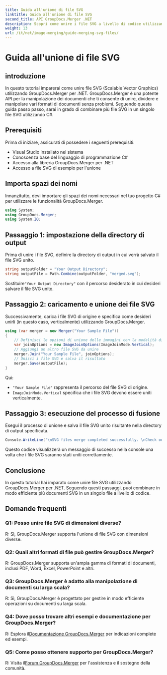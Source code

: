 ```yaml
---
title: Guida all'unione di file SVG
linktitle: Guida all'unione di file SVG
second_title: API GroupDocs.Merger .NET
description: Scopri come unire i file SVG a livello di codice utilizzando GroupDocs.Merger per .NET. Combina più documenti SVG senza sforzo.
weight: 13
url: /it/net/image-merging/guide-merging-svg-files/
---
```


# Guida all'unione di file SVG

## introduzione
In questo tutorial imparerai come unire file SVG (Scalable Vector Graphics) utilizzando GroupDocs.Merger per .NET. GroupDocs.Merger è una potente API per la manipolazione dei documenti che ti consente di unire, dividere e manipolare vari formati di documenti senza problemi. Seguendo questa guida passo passo, sarai in grado di combinare più file SVG in un singolo file SVG utilizzando C#.

## Prerequisiti

Prima di iniziare, assicurati di possedere i seguenti prerequisiti:

- Visual Studio installato nel sistema
- Conoscenza base del linguaggio di programmazione C#
- Accesso alla libreria GroupDocs.Merger per .NET
- Accesso a file SVG di esempio per l'unione

## Importa spazi dei nomi

Innanzitutto, devi importare gli spazi dei nomi necessari nel tuo progetto C# per utilizzare le funzionalità GroupDocs.Merger.

```csharp
using System; 
using GroupDocs.Merger;
using System.IO;
```

## Passaggio 1: impostazione della directory di output

Prima di unire i file SVG, definire la directory di output in cui verrà salvato il file SVG unito.

```csharp
string outputFolder = "Your Output Directory";
string outputFile = Path.Combine(outputFolder, "merged.svg");
```

 Sostituire`"Your Output Directory"` con il percorso desiderato in cui desideri salvare il file SVG unito.

## Passaggio 2: caricamento e unione dei file SVG

Successivamente, carica i file SVG di origine e specifica come desideri unirli (in questo caso, verticalmente) utilizzando GroupDocs.Merger.

```csharp
using (var merger = new Merger("Your Sample File"))
{
    // Definisci le opzioni di unione delle immagini con la modalità di unione verticale
    var joinOptions = new ImageJoinOptions(ImageJoinMode.Vertical);
    // Aggiungi un altro file SVG da unire
    merger.Join("Your Sample File", joinOptions);
    // Unisci i file SVG e salva il risultato
    merger.Save(outputFile);
}
```

Qui:
- `"Your Sample File"` rappresenta il percorso del file SVG di origine.
- `ImageJoinMode.Vertical` specifica che i file SVG devono essere uniti verticalmente.

## Passaggio 3: esecuzione del processo di fusione

Esegui il processo di unione e salva il file SVG unito risultante nella directory di output specificata.

```csharp
Console.WriteLine("\nSVG files merge completed successfully. \nCheck output in {0}", outputFolder);
```

Questo codice visualizzerà un messaggio di successo nella console una volta che i file SVG saranno stati uniti correttamente.

## Conclusione

In questo tutorial hai imparato come unire file SVG utilizzando GroupDocs.Merger per .NET. Seguendo questi passaggi, puoi combinare in modo efficiente più documenti SVG in un singolo file a livello di codice.

## Domande frequenti

### Q1: Posso unire file SVG di dimensioni diverse?

R: Sì, GroupDocs.Merger supporta l'unione di file SVG con dimensioni diverse.

### Q2: Quali altri formati di file può gestire GroupDocs.Merger?

R: GroupDocs.Merger supporta un'ampia gamma di formati di documenti, inclusi PDF, Word, Excel, PowerPoint e altri.

### Q3: GroupDocs.Merger è adatto alla manipolazione di documenti su larga scala?

R: Sì, GroupDocs.Merger è progettato per gestire in modo efficiente operazioni su documenti su larga scala.

### Q4: Dove posso trovare altri esempi e documentazione per GroupDocs.Merger?

 R: Esplora il[Documentazione GroupDocs.Merger](https://tutorials.groupdocs.com/merger/net/) per indicazioni complete ed esempi.

### Q5: Come posso ottenere supporto per GroupDocs.Merger?

 R: Visita il[Forum GroupDocs.Merger](https://forum.groupdocs.com/c/merger/32) per l'assistenza e il sostegno della comunità.